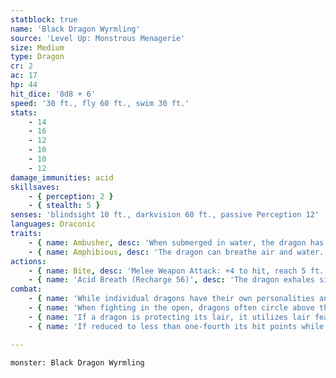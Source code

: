 ```yaml
---
statblock: true
name: 'Black Dragon Wyrmling'
source: 'Level Up: Monstrous Menagerie'
size: Medium
type: Dragon
cr: 2
ac: 17
hp: 44
hit_dice: '8d8 + 6'
speed: '30 ft., fly 60 ft., swim 30 ft.'
stats:
    - 14
    - 16
    - 12
    - 10
    - 10
    - 12
damage_immunities: acid
skillsaves:
    - { perception: 2 }
    - { stealth: 5 }
senses: 'blindsight 10 ft., darkvision 60 ft., passive Perception 12'
languages: Draconic
traits:
    - { name: Ambusher, desc: 'When submerged in water, the dragon has advantage on Stealth checks.' }
    - { name: Amphibious, desc: 'The dragon can breathe air and water.' }
actions:
    - { name: Bite, desc: 'Melee Weapon Attack: +4 to hit, reach 5 ft., one target. Hit: 13 (2d10 + 2) piercing damage.' }
    - { name: 'Acid Breath (Recharge 56)', desc: 'The dragon exhales sizzling acid in a 20-foot-long, 5-foot-wide line. Each creature in that area makes a DC 11 Dexterity saving throw, taking 13 (3d8) acid damage on a failed save or half damage on a success.' }
combat:
    - { name: 'While individual dragons have their own personalities and tactics, most rely heavily on their breath weapons', desc: 'They use them whenever they can, preferably from maximum distance and while flying above their enemies.' }
    - { name: 'When fighting in the open, dragons often circle above their enemies as they wait for their breath weapons to recharge', desc: "They only close to melee if their enemies deal significant damage with ranged attacks, or if they can savage an enemy cut off from its allies. Once bloodied, dragons become more aggressive, attacking with bite and claws when their breath weapons aren't available." }
    - { name: 'If a dragon is protecting its lair, it utilizes lair features, traps, allies, and architecture such as escape tunnels to keep up a hit-and-run fight, reappearing only when it has a fully-recharged breath weapon', desc: 'If the dragon is forced into melee combat, it uses its bite and claws against a single foe. If it has legendary actions like Roar and Wing Attack, it uses them to disperse its other enemies.' }
    - { name: 'If reduced to less than one-fourth its hit points while fighting in the open, a dragon flies away', desc: 'However, it fights to the death to defend its lair, unless it can regain the upper hand through tricks or bargains.' }

---
```

```statblock
monster: Black Dragon Wyrmling
```
